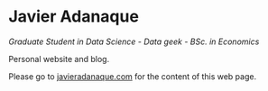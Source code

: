 Javier Adanaque
===============
*Graduate Student in Data Science - Data geek - BSc. in Economics*

Personal website and blog.

Please go to [javieradanaque.com](http://javieradanaque.com) for the content of this web page.
